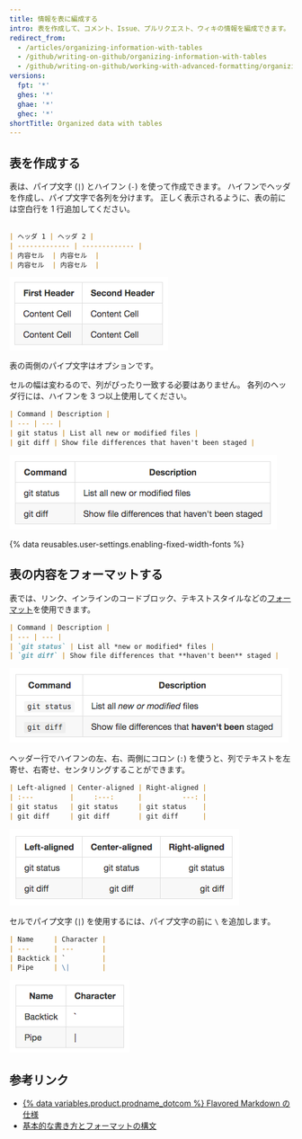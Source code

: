 ```yaml
---
title: 情報を表に編成する
intro: 表を作成して、コメント、Issue、プルリクエスト、ウィキの情報を編成できます。
redirect_from:
  - /articles/organizing-information-with-tables
  - /github/writing-on-github/organizing-information-with-tables
  - /github/writing-on-github/working-with-advanced-formatting/organizing-information-with-tables
versions:
  fpt: '*'
  ghes: '*'
  ghae: '*'
  ghec: '*'
shortTitle: Organized data with tables
---
```


## 表を作成する

表は、パイプ文字 (`|`) とハイフン (`-`) を使って作成できます。 ハイフンでヘッダを作成し、パイプ文字で各列を分けます。 正しく表示されるように、表の前には空白行を 1 行追加してください。

```markdown

| ヘッダ 1 | ヘッダ 2 |
| ------------- | ------------- |
| 内容セル  | 内容セル  |
| 内容セル  | 内容セル  |
```

![レンダリングされた表](/assets/images/help/writing/table-basic-rendered.png)

表の両側のパイプ文字はオプションです。

セルの幅は変わるので、列がぴったり一致する必要はありません。 各列のヘッダ行には、ハイフンを 3 つ以上使用してください。

```markdown
| Command | Description |
| --- | --- |
| git status | List all new or modified files |
| git diff | Show file differences that haven't been staged |
```

![異なるセル幅で表示された表](/assets/images/help/writing/table-varied-columns-rendered.png)

{% data reusables.user-settings.enabling-fixed-width-fonts %}

## 表の内容をフォーマットする

表では、リンク、インラインのコードブロック、テキストスタイルなどの[フォーマット](/articles/basic-writing-and-formatting-syntax)を使用できます。

```markdown
| Command | Description |
| --- | --- |
| `git status` | List all *new or modified* files |
| `git diff` | Show file differences that **haven't been** staged |
```

![テキストをフォーマットして表示された表](/assets/images/help/writing/table-inline-formatting-rendered.png)

ヘッダー行でハイフンの左、右、両側にコロン (`:`) を使うと、列でテキストを左寄せ、右寄せ、センタリングすることができます。

```markdown
| Left-aligned | Center-aligned | Right-aligned |
| :---         |     :---:      |          ---: |
| git status   | git status     | git status    |
| git diff     | git diff       | git diff      |
```

![テキストを左寄せ、右寄せ、センタリングして表示された表](/assets/images/help/writing/table-aligned-text-rendered.png)

セルでパイプ文字 (`|`) を使用するには、パイプ文字の前に `\` を追加します。

```markdown
| Name     | Character |
| ---      | ---       |
| Backtick | `         |
| Pipe     | \|        |
```

![パイプ文字をエスケープして表示された表](/assets/images/help/writing/table-escaped-character-rendered.png)

## 参考リンク

- [{% data variables.product.prodname_dotcom %} Flavored Markdown の仕様](https://github.github.com/gfm/)
- [基本的な書き方とフォーマットの構文](/articles/basic-writing-and-formatting-syntax)
